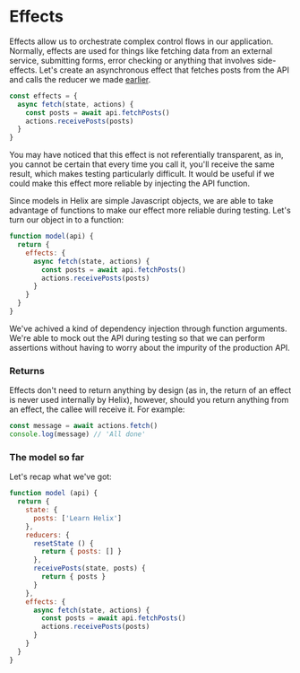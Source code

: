# Effects

Effects allow us to orchestrate complex control flows in our application. Normally, effects are used for things like fetching data from an external service, submitting forms, error checking or anything that involves side-effects. Let's create an asynchronous effect that fetches posts from the API and calls the reducer we made [earlier](./Reducers.md).

```javascript
const effects = {
  async fetch(state, actions) {
    const posts = await api.fetchPosts()
    actions.receivePosts(posts)
  }
}
```

You may have noticed that this effect is not referentially transparent, as in, you cannot be certain that every time you call it, you'll receive the same result, which makes testing particularly difficult. It would be useful if we could make this effect more reliable by injecting the API function.

Since models in Helix are simple Javascript objects, we are able to take advantage of functions to make our effect more reliable during testing. Let's turn our object in to a function: 

```javascript
function model(api) {
  return {
    effects: {
      async fetch(state, actions) {
        const posts = await api.fetchPosts()
        actions.receivePosts(posts)
      }
    }
  }
}
```

We've achived a kind of dependency injection through function arguments. We're able to mock out the API during testing so that we can perform assertions without having to worry about the impurity of the production API.

### Returns

Effects don't need to return anything by design (as in, the return of an effect is never used internally by Helix), however, should you return anything from an effect, the callee will receive it. For example:

```javascript
const message = await actions.fetch()
console.log(message) // 'All done'
```

### The model so far

Let's recap what we've got:

```javascript
function model (api) {
  return {
    state: {
      posts: ['Learn Helix']
    },
    reducers: {
      resetState () {
        return { posts: [] }
      },
      receivePosts(state, posts) {
        return { posts }
      }
    },
    effects: {
      async fetch(state, actions) {
        const posts = await api.fetchPosts()
        actions.receivePosts(posts)
      }
    }
  }
}
```
